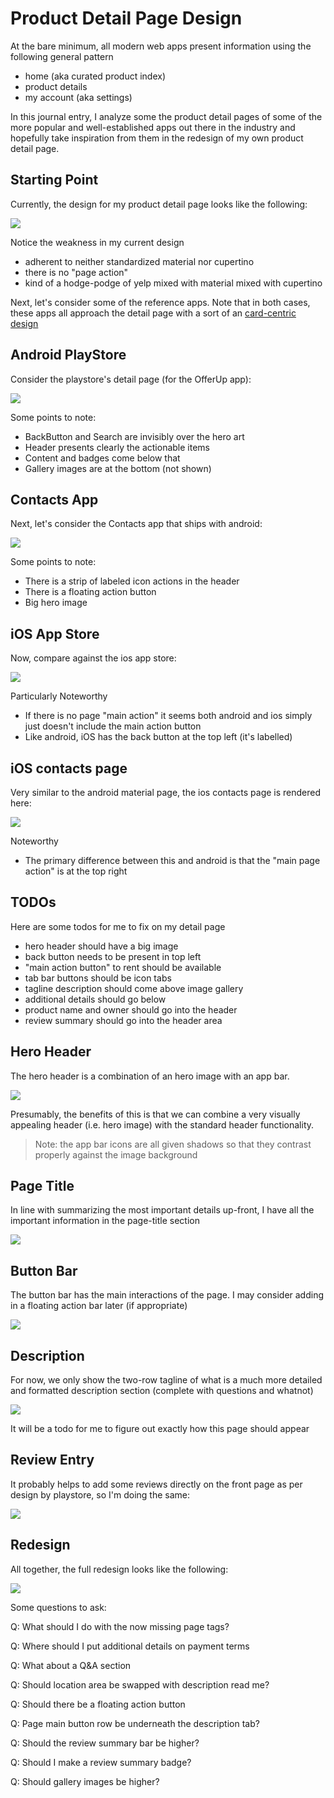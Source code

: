 # Product Detail Page Design

At the bare minimum, all modern web apps present information using the following general pattern

- home (aka curated product index)
- product details
- my account (aka settings)

In this journal entry, I analyze some the product detail pages of some of the more popular and well-established apps out there in the industry and hopefully take inspiration from them in the redesign of my own product detail page.

## Starting Point

Currently, the design for my product detail page looks like the following:

![](./assets/ch21/current-product-detail.png)

Notice the weakness in my current design

- adherent to neither standardized material nor cupertino
- there is no "page action"
- kind of a hodge-podge of yelp mixed with material mixed with cupertino

Next, let's consider some of the reference apps. Note that in both cases, these apps all approach the detail page with a sort of an [card-centric design](https://material.io/guidelines/components/cards.html#cards-actions)

## Android PlayStore

Consider the playstore's detail page (for the OfferUp app):

![](./assets/ch21/detail-page__play-store.png)

Some points to note:

- BackButton and Search are invisibly over the hero art
- Header presents clearly the actionable items
- Content and badges come below that
- Gallery images are at the bottom (not shown)

## Contacts App

Next, let's consider the Contacts app that ships with android:

![](./assets/ch21/detail-page__android-contacts.png)

Some points to note:

- There is a strip of labeled icon actions in the header
- There is a floating action button
- Big hero image

## iOS App Store

Now, compare against the ios app store:

![](./assets/ch21/detail-page__ios-appstore.jpg)

Particularly Noteworthy

- If there is no page "main action" it seems both android and ios simply just doesn't include the main action button
- Like android, iOS has the back button at the top left (it's labelled)

## iOS contacts page

Very similar to the android material page, the ios contacts page is rendered here:

![](./assets/ch21/detail-page__ios-contacts.jpg)

Noteworthy

- The primary difference between this and android is that the "main page action" is at the top right

## TODOs

Here are some todos for me to fix on my detail page

- hero header should have a big image
- back button needs to be present in top left
- "main action button" to rent should be available
- tab bar buttons should be icon tabs
- tagline description should come above image gallery
- additional details should go below
- product name and owner should go into the header
- review summary should go into the header area

## Hero Header

The hero header is a combination of an hero image with an app bar. 

![](./assets/ch21/hero-header.png)

Presumably, the benefits of this is that we can combine a very visually appealing header (i.e. hero image) with the standard header functionality.

>Note: the app bar icons are all given shadows so that they contrast properly against the image background

## Page Title

In line with summarizing the most important details up-front, I have all the important information in the page-title section

![](./assets/ch21/page-title.png)

## Button Bar

The button bar has the main interactions of the page. I may consider adding in a floating action bar later (if appropriate)

![](./assets/ch21/button-bar.png)

## Description

For now, we only show the two-row tagline of what is a much more detailed and formatted description section (complete with questions and whatnot)

![](./assets/ch21/description.png)

It will be a todo for me to figure out exactly how this page should appear

## Review Entry

It probably helps to add some reviews directly on the front page as per design by playstore, so I'm doing the same:

![](./assets/ch21/review-entry.png)

## Redesign

All together, the full redesign looks like the following:

![](./assets/ch21/detail-redesign.png)

Some questions to ask:

Q: What should I do with the now missing page tags?

Q: Where should I put additional details on payment terms

Q: What about a Q&A section

Q: Should location area be swapped with description read me?

Q: Should there be a floating action button

Q: Page main button row be underneath the description tab?

Q: Should the review summary bar be higher?

Q: Should I make a review summary badge?

Q: Should gallery images be higher?
